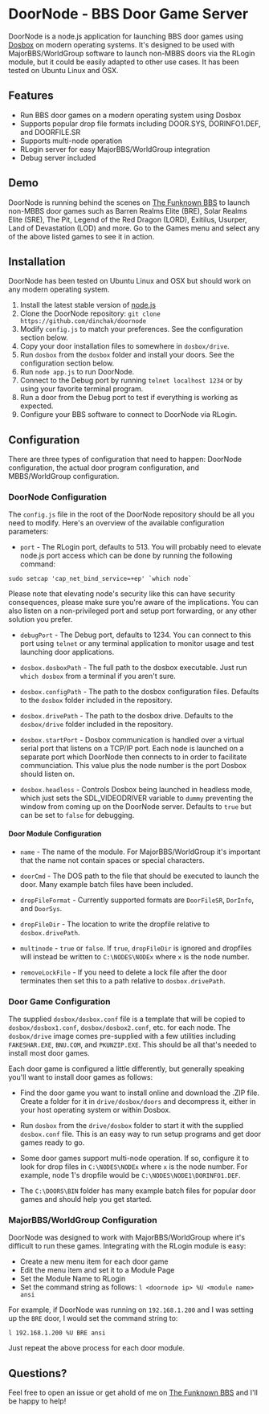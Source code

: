 # DoorNode - BBS Door Game Server
DoorNode is a node.js application for launching BBS door games using [Dosbox](https://www.dosbox.com/) on modern operating systems.  It's designed to be used with MajorBBS/WorldGroup software to launch non-MBBS doors via the RLogin module, but it could be easily adapted to other use cases.  It has been tested on Ubuntu Linux and OSX.

## Features
* Run BBS door games on a modern operating system using Dosbox
* Supports popular drop file formats including DOOR.SYS, DORINFO1.DEF, and DOORFILE.SR
* Supports multi-node operation
* RLogin server for easy MajorBBS/WorldGroup integration
* Debug server included

## Demo
DoorNode is running behind the scenes on [The Funknown BBS](http://fubbs.servebeer.com) to launch non-MBBS door games such as Barren Realms Elite (BRE), Solar Realms Elite (SRE), The Pit, Legend of the Red Dragon (LORD), Exitilus, Usurper, Land of Devastation (LOD) and more.  Go to the Games menu and select any of the above listed games to see it in action.

## Installation
DoorNode has been tested on Ubuntu Linux and OSX but should work on any modern operating system.

1. Install the latest stable version of [node.js](https://nodejs.org/en/download/)
2. Clone the DoorNode repository: `git clone https://github.com/dinchak/doornode`
3. Modify `config.js` to match your preferences.  See the configuration section below.
4. Copy your door installation files to somewhere in `dosbox/drive`.
5. Run `dosbox` from the `dosbox` folder and install your doors.  See the configuration section below.
6. Run `node app.js` to run DoorNode.
7. Connect to the Debug port by running `telnet localhost 1234` or by using your favorite terminal program.
8. Run a door from the Debug port to test if everything is working as expected.
9. Configure your BBS software to connect to DoorNode via RLogin.

## Configuration
There are three types of configuration that need to happen: DoorNode configuration, the actual door program configuration, and MBBS/WorldGroup configuration.

### DoorNode Configuration
The `config.js` file in the root of the DoorNode repository should be all you need to modify.  Here's an overview of the available configuration parameters:

* `port` - The RLogin port, defaults to 513.  You will probably need to elevate node.js port access which can be done by running the following command: 

```
sudo setcap 'cap_net_bind_service=+ep' `which node`
```

Please note that elevating node's security like this can have security consequences, please make sure you're aware of the implications.  You can also listen on a non-privileged port and setup port forwarding, or any other solution you prefer.

* `debugPort` - The Debug port, defaults to 1234.  You can connect to this port using `telnet` or any terminal application to monitor usage and test launching door applications.

* `dosbox.dosboxPath` - The full path to the dosbox executable.  Just run `which dosbox` from a terminal if you aren't sure.

* `dosbox.configPath` - The path to the dosbox configuration files.  Defaults to the `dosbox` folder included in the repository.

* `dosbox.drivePath` - The path to the dosbox drive.  Defaults to the `dosbox/drive` folder included in the repository.

* `dosbox.startPort` - Dosbox communication is handled over a virtual serial port that listens on a TCP/IP port.  Each node is launched on a separate port which DoorNode then connects to in order to facilitate communciation.  This value plus the node number is the port Dosbox should listen on.

* `dosbox.headless` - Controls Dosbox being launched in headless mode, which just sets the SDL_VIDEODRIVER variable to `dummy` preventing the window from coming up on the DoorNode server.  Defaults to `true` but can be set to `false` for debugging.

#### Door Module Configuration
* `name` - The name of the module.  For MajorBBS/WorldGroup it's important that the name not contain spaces or special characters.

* `doorCmd` - The DOS path to the file that should be executed to launch the door.  Many example batch files have been included.

* `dropFileFormat` - Currently supported formats are `DoorFileSR`, `DorInfo`, and `DoorSys`.

* `dropFileDir` - The location to write the dropfile relative to `dosbox.drivePath`.

* `multinode` - `true` or `false`.  If `true`, `dropFileDir` is ignored and dropfiles will instead be written to `C:\NODES\NODEx` where `x` is the node number.

* `removeLockFile` - If you need to delete a lock file after the door terminates then set this to a path relative to `dosbox.drivePath`.

### Door Game Configuration
The supplied `dosbox/dosbox.conf` file is a template that will be copied to `dosbox/dosbox1.conf`, `dosbox/dosbox2.conf`, etc. for each node.  The `dosbox/drive` image comes pre-supplied with a few utilities including `FAKESHAR.EXE`, `BNU.COM`, and `PKUNZIP.EXE`.  This should be all that's needed to install most door games.

Each door game is configured a little differently, but generally speaking you'll want to install door games as follows:

* Find the door game you want to install online and download the .ZIP file.  Create a folder for it in `drive/dosbox/doors` and decompress it, either in your host operating system or within Dosbox.

* Run `dosbox` from the `drive/dosbox` folder to start it with the supplied `dosbox.conf` file.  This is an easy way to run setup programs and get door games ready to go.

* Some door games support multi-node operation.  If so, configure it to look for drop files in `C:\NODES\NODEx` where `x` is the node number.  For example, node 1's dropfile would be `C:\NODES\NODE1\DORINFO1.DEF`.

* The `C:\DOORS\BIN` folder has many example batch files for popular door games and should help you get started.

### MajorBBS/WorldGroup Configuration
DoorNode was designed to work with MajorBBS/WorldGroup where it's difficult to run these games.  Integrating with the RLogin module is easy:

* Create a new menu item for each door game
* Edit the menu item and set it to a Module Page
* Set the Module Name to RLogin
* Set the command string as follows: `l <doornode ip> %U <module name> ansi`

For example, if DoorNode was running on `192.168.1.200` and I was setting up the `BRE` door, I would set the command string to:

`l 192.168.1.200 %U BRE ansi`

Just repeat the above process for each door module.

## Questions?

Feel free to open an issue or get ahold of me on [The Funknown BBS](http://fubbs.servebeer.com) and I'll be happy to help!